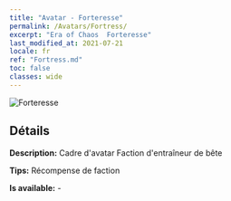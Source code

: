 ```yaml
---
title: "Avatar - Forteresse"
permalink: /Avatars/Fortress/
excerpt: "Era of Chaos  Forteresse"
last_modified_at: 2021-07-21
locale: fr
ref: "Fortress.md"
toc: false
classes: wide
---
```

 ![Forteresse](/images/a/avatarFrame_46.png)

## Détails

 **Description:** Cadre d'avatar Faction d'entraîneur de bête 

 **Tips:** Récompense de faction 

 **Is available:**  - 

